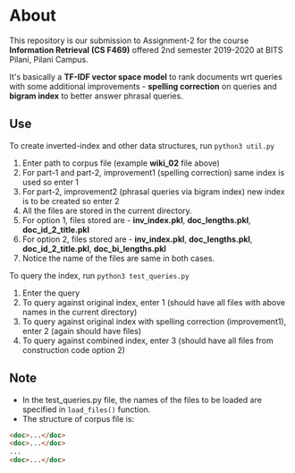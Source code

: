 # About
This repository is our submission to Assignment-2 for the course **Information Retrieval (CS F469)** offered 2nd semester 2019-2020 at BITS Pilani, Pilani Campus.

It's basically a **TF-IDF vector space model** to rank documents wrt queries with some additional improvements - **spelling correction** on queries and **bigram index** to better answer phrasal queries.

## Use
To create inverted-index and other data structures, run ```python3 util.py```

1. Enter path to corpus file (example **wiki_02** file above)
2. For part-1 and part-2, improvement1 (spelling correction) same index is used so enter 1
3. For part-2, improvement2 (phrasal queries via bigram index) new index is to be created so enter 2
4. All the files are stored in the current directory.
5. For option 1, files stored are - **inv_index.pkl**, **doc_lengths.pkl**, **doc_id_2_title.pkl**
6. For option 2, files stored are - **inv_index.pkl**, **doc_lengths.pkl**, **doc_id_2_title.pkl**, **doc_bi_lengths.pkl**
7. Notice the name of the files are same in both cases.

To query the index, run ```python3 test_queries.py```

1. Enter the query
2. To query against original index, enter 1 (should have all files with above names in the current directory)
3. To query against original index with spelling correction (improvement1), enter 2 (again should have files)
4. To query against combined index, enter 3 (should have all files from construction code option 2)

## Note
* In the test_queries.py file, the names of the files to be loaded are specified in ```load_files()``` function.
* The structure of corpus file is:
```html
<doc>...</doc>
<doc>...</doc>
...
<doc>...</doc>
```